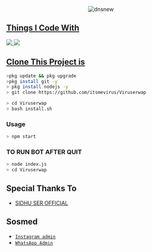 <p align="center">
<img href="https://ibb.co/cChXqmM"><img src="https://i.ibb.co/cChXqmM/dnsnew.jpg" alt="dnsnew" border="0" /></a>
</p>
<p align="center">
<a href=https://github.com/deathshifter29/wav2
</p>

  
## Things I Code With
<p>
    <img
        src= "https://img.shields.io/badge/node.js%20-%2343853D.svg?&style=for-the-badge&logo=node.js&logoColor=white" />
    <img
        src="https://img.shields.io/badge/node.js%20-%2343853D.svg?&style=for-the-badge&logo=node.js&logoColor=white" />



## Clone This Project is

```bash
>pkg update && pkg upgrade
>pkg install git -y
> pkg install nodejs -y
> git clone https://github.com/itsmevirus/Viruserwap
```

```bash
> cd Viruserwap
> bash install.sh
```

### Usage
```bash
> npm start
```
### TO RUN BOT AFTER QUIT
```bash
> node index.js
> cd Viruserwap
```


## Special Thanks To
* [ SIDHU SER OFFICIAL ](https://github.com/deathshifter29/deathshifter29) 

## Sosmed
* [`Instagram admin`](https://www.instagram.com/virus_kwid?r=nametag)
* [`WhatsApp Admin`](http://wa.me/919497862197)
